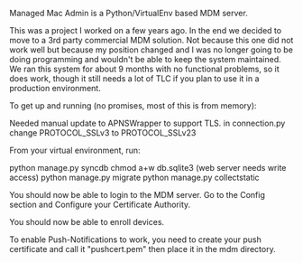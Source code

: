 Managed Mac Admin is a Python/VirtualEnv based MDM server.

This was a project I worked on a few years ago. In the end we decided
to move to a 3rd party commercial MDM solution. Not because this one
did not work well but because my position changed and I was no longer
going to be doing programming and wouldn't be able to keep the system
maintained. We ran this system for about 9 months with no functional
problems, so it does work, though it still needs a lot of TLC if you
plan to use it in a production environment.


To get up and running (no promises, most of this is from memory):

Needed manual update to APNSWrapper to support TLS.
	in connection.py change PROTOCOL_SSLv3 to PROTOCOL_SSLv23

From your virtual environment, run:

python manage.py syncdb
chmod a+w db.sqlite3 (web server needs write access)
python manage.py migrate
python manage.py collectstatic

You should now be able to login to the MDM server.
Go to the Config section and Configure your Certificate Authority.

You should now be able to enroll devices.

To enable Push-Notifications to work, you need to create your push
certificate and call it "pushcert.pem" then place it in the mdm
directory.
